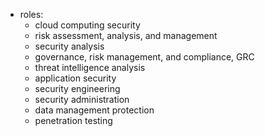 + roles:
	- cloud computing security
	- risk assessment, analysis, and management
	- security analysis
	- governance, risk management, and compliance, GRC
	- threat intelligence analysis
	- application security
	- security engineering
	- security administration
	- data management protection
	- penetration testing
	

